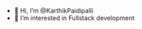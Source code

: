 - 👋 Hi, I’m @KarthikPaidipalli
- 👀 I’m interested in Fullstack development

<!---
KarthikPaidipalli/KarthikPaidipalli is a ✨ special ✨ repository because its `README.md` (this file) appears on your GitHub profile.
You can click the Preview link to take a look at your changes.
--->

